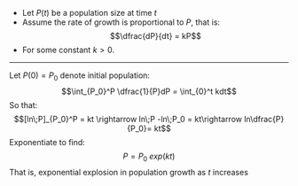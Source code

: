 - Let $P(t)$ be a population size at time $t$
- Assume the rate of growth is proportional to $P$, that is:
$$\dfrac{dP}{dt} = kP$$
- For some constant $k > 0$.
___
Let $P(0) = P_0$ denote initial population:
$$\int_{P_0}^P \dfrac{1}{P}dP = \int_{0}^t kdt$$
So that:
	$$[ln\;P]_{P_0}^P = kt \rightarrow ln\;P -ln\;P_0 = kt\rightarrow ln\dfrac{P}{P_0}= kt$$
Exponentiate to find:
$$P = P_0\;exp(kt)$$
That is, exponential explosion in population growth as $t$ increases

